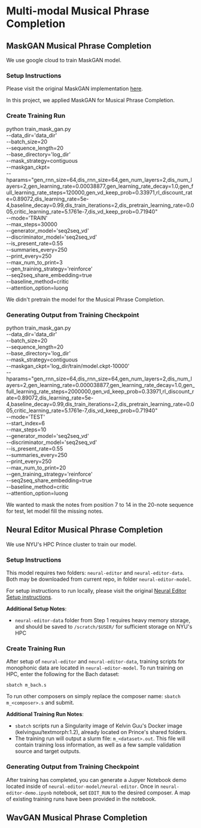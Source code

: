 # Multi-modal Musical Phrase Completion

## MaskGAN Musical Phrase Completion
We use google cloud to train MaskGAN model.

### Setup Instructions

Please visit the original MaskGAN implementation [here](https://github.com/tensorflow/models/tree/master/research/maskgan).

In this project, we applied MaskGAN for Musical Phrase Completion.

### Create Training Run
python train_mask_gan.py \
  --data_dir='data_dir' \
  --batch_size=20 \
  --sequence_length=20 \
  --base_directory='log_dir' \
  --mask_strategy=contiguous \
  --maskgan_ckpt= \
  --hparams="gen_rnn_size=64,dis_rnn_size=64,gen_num_layers=2,dis_num_layers=2,gen_learning_rate=0.00038877,gen_learning_rate_decay=1.0,gen_full_learning_rate_steps=120000,gen_vd_keep_prob=0.33971,rl_discount_rate=0.89072,dis_learning_rate=5e-4,baseline_decay=0.99,dis_train_iterations=2,dis_pretrain_learning_rate=0.005,critic_learning_rate=5.1761e-7,dis_vd_keep_prob=0.71940" \
  --mode='TRAIN' \
  --max_steps=30000 \
  --generator_model='seq2seq_vd' \
  --discriminator_model='seq2seq_vd' \
  --is_present_rate=0.55 \
  --summaries_every=250 \
  --print_every=250 \
  --max_num_to_print=3 \
  --gen_training_strategy='reinforce' \
  --seq2seq_share_embedding=true \
  --baseline_method=critic \
  --attention_option=luong

We didn't pretrain the model for the Musical Phrase Completion.

### Generating Output from Training Checkpoint
python train_mask_gan.py \
  --data_dir='data_dir' \
  --batch_size=20 \
  --sequence_length=20 \
  --base_directory='log_dir' \
  --mask_strategy=contiguous \
  --maskgan_ckpt='log_dir/train/model.ckpt-10000' \
  --hparams="gen_rnn_size=64,dis_rnn_size=64,gen_num_layers=2,dis_num_layers=2,gen_learning_rate=0.000038877,gen_learning_rate_decay=1.0,gen_full_learning_rate_steps=2000000,gen_vd_keep_prob=0.33971,rl_discount_rate=0.89072,dis_learning_rate=5e-4,baseline_decay=0.99,dis_train_iterations=2,dis_pretrain_learning_rate=0.005,critic_learning_rate=5.1761e-7,dis_vd_keep_prob=0.71940" \
  --mode='TEST' \
  --start_index=6 \
  --max_steps=10 \
  --generator_model='seq2seq_vd' \
  --discriminator_model='seq2seq_vd' \
  --is_present_rate=0.55 \
  --summaries_every=250 \
  --print_every=250 \
  --max_num_to_print=20 \
  --gen_training_strategy='reinforce' \
  --seq2seq_share_embedding=true \
  --baseline_method=critic \
  --attention_option=luong

We wanted to mask the notes from position 7 to 14 in the 20-note sequence for test, let model fill the missing notes.

## Neural Editor Musical Phrase Completion
We use NYU's HPC Prince cluster to train our model.

### Setup Instructions

This model requires two folders: `neural-editor` and `neural-editor-data`. Both may be downloaded from current repo, in folder `neural-editor-model`.

For setup instructions to run locally, please visit the original [Neural Editor Setup instructions](https://github.com/kelvinguu/neural-editor/tree/readme).

**Additional Setup Notes**:
- `neural-editor-data` folder from Step 1 requires heavy memory storage, and should be saved to `/scratch/$USER/` for sufficient storage on NYU's HPC


### Create Training Run

After setup of `neural-editor` and `neural-editor-data`, training scripts for monophonic data are located in `neural-editor-model`. To run training on HPC, enter the following for the Bach dataset:

```
sbatch m_bach.s
```
To run other composers on simply replace the composer name: `sbatch m_<composer>.s` and submit.

**Additional Training Run Notes**:
- `sbatch` scripts run a Singularity image of Kelvin Guu's Docker image (kelvinguu/textmorph:1.2), already located on Prince's shared folders. 
- The training run will output a slurm file: `m_<dataset>.out`. This file will contain training loss information, as well as a few sample validation source and target outputs.


### Generating Output from Training Checkpoint

After training has completed, you can generate a Jupyer Notebook demo located inside of `neural-editor-model/neural-editor`. Once in `neural-editor-demo.ipynb` notebook, set `EDIT_RUN` to the desired composer. A map of existing training runs have been provided in the notebook.



## WavGAN Musical Phrase Completion
